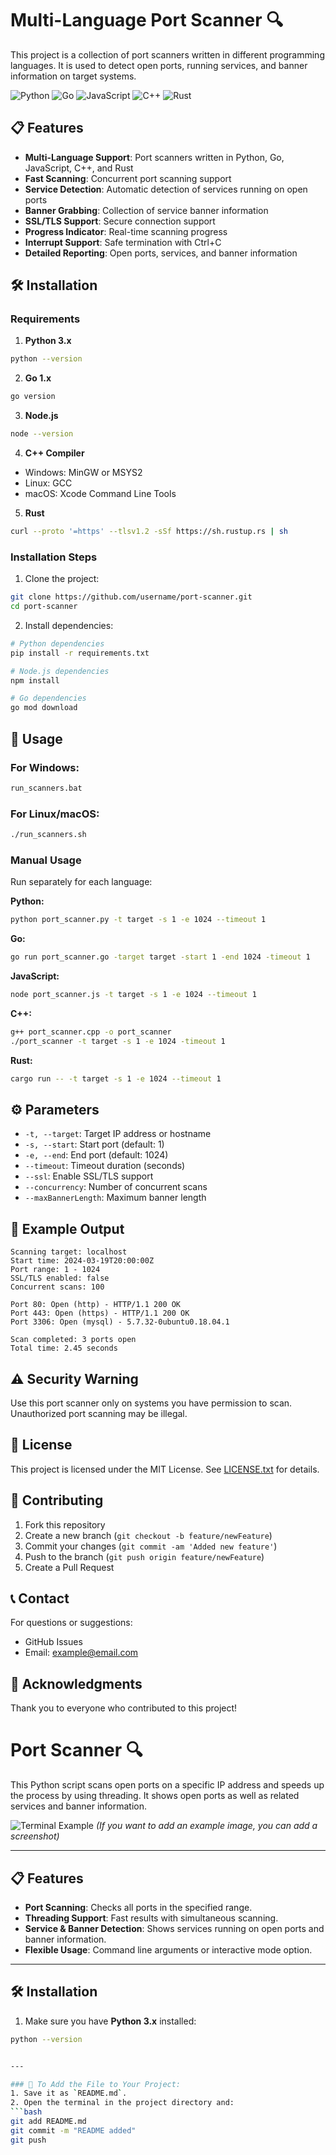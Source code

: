 # Multi-Language Port Scanner 🔍

This project is a collection of port scanners written in different programming languages. It is used to detect open ports, running services, and banner information on target systems.

![Python](https://img.shields.io/badge/Python-3.x-blue?logo=python)
![Go](https://img.shields.io/badge/Go-1.x-blue?logo=go)
![JavaScript](https://img.shields.io/badge/JavaScript-Node.js-green?logo=javascript)
![C++](https://img.shields.io/badge/C++-17-blue?logo=cplusplus)
![Rust](https://img.shields.io/badge/Rust-1.x-orange?logo=rust)

## 📋 Features

- **Multi-Language Support**: Port scanners written in Python, Go, JavaScript, C++, and Rust
- **Fast Scanning**: Concurrent port scanning support
- **Service Detection**: Automatic detection of services running on open ports
- **Banner Grabbing**: Collection of service banner information
- **SSL/TLS Support**: Secure connection support
- **Progress Indicator**: Real-time scanning progress
- **Interrupt Support**: Safe termination with Ctrl+C
- **Detailed Reporting**: Open ports, services, and banner information

## 🛠️ Installation

### Requirements

1. **Python 3.x**
```bash
python --version
```

2. **Go 1.x**
```bash
go version
```

3. **Node.js**
```bash
node --version
```

4. **C++ Compiler**
- Windows: MinGW or MSYS2
- Linux: GCC
- macOS: Xcode Command Line Tools

5. **Rust**
```bash
curl --proto '=https' --tlsv1.2 -sSf https://sh.rustup.rs | sh
```

### Installation Steps

1. Clone the project:
```bash
git clone https://github.com/username/port-scanner.git
cd port-scanner
```

2. Install dependencies:
```bash
# Python dependencies
pip install -r requirements.txt

# Node.js dependencies
npm install

# Go dependencies
go mod download
```

## 🚀 Usage

### For Windows:
```bash
run_scanners.bat
```

### For Linux/macOS:
```bash
./run_scanners.sh
```

### Manual Usage

Run separately for each language:

**Python:**
```bash
python port_scanner.py -t target -s 1 -e 1024 --timeout 1
```

**Go:**
```bash
go run port_scanner.go -target target -start 1 -end 1024 -timeout 1
```

**JavaScript:**
```bash
node port_scanner.js -t target -s 1 -e 1024 --timeout 1
```

**C++:**
```bash
g++ port_scanner.cpp -o port_scanner
./port_scanner -t target -s 1 -e 1024 -timeout 1
```

**Rust:**
```bash
cargo run -- -t target -s 1 -e 1024 --timeout 1
```

## ⚙️ Parameters

- `-t, --target`: Target IP address or hostname
- `-s, --start`: Start port (default: 1)
- `-e, --end`: End port (default: 1024)
- `--timeout`: Timeout duration (seconds)
- `--ssl`: Enable SSL/TLS support
- `--concurrency`: Number of concurrent scans
- `--maxBannerLength`: Maximum banner length

## 📝 Example Output

```
Scanning target: localhost
Start time: 2024-03-19T20:00:00Z
Port range: 1 - 1024
SSL/TLS enabled: false
Concurrent scans: 100

Port 80: Open (http) - HTTP/1.1 200 OK
Port 443: Open (https) - HTTP/1.1 200 OK
Port 3306: Open (mysql) - 5.7.32-0ubuntu0.18.04.1

Scan completed: 3 ports open
Total time: 2.45 seconds
```

## ⚠️ Security Warning

Use this port scanner only on systems you have permission to scan. Unauthorized port scanning may be illegal.

## 📄 License

This project is licensed under the MIT License. See [LICENSE.txt](LICENSE.txt) for details.

## 🤝 Contributing

1. Fork this repository
2. Create a new branch (`git checkout -b feature/newFeature`)
3. Commit your changes (`git commit -am 'Added new feature'`)
4. Push to the branch (`git push origin feature/newFeature`)
5. Create a Pull Request

## 📞 Contact

For questions or suggestions:
- GitHub Issues
- Email: example@email.com

## 🙏 Acknowledgments

Thank you to everyone who contributed to this project!
# Port Scanner 🔍

This Python script scans open ports on a specific IP address and speeds up the process by using threading. It shows open ports as well as related services and banner information.

![Terminal Example](https://img.shields.io/badge/Works%20With-Python%203.x-blue?logo=python)
*(If you want to add an example image, you can add a screenshot)*

---

## 📋 Features
- **Port Scanning**: Checks all ports in the specified range.
- **Threading Support**: Fast results with simultaneous scanning.
- **Service & Banner Detection**: Shows services running on open ports and banner information.
- **Flexible Usage**: Command line arguments or interactive mode option.

---

## 🛠️ Installation
1. Make sure you have **Python 3.x** installed:
```bash
python --version


---

### 📂 To Add the File to Your Project:
1. Save it as `README.md`.
2. Open the terminal in the project directory and:
```bash
git add README.md
git commit -m "README added"
git push